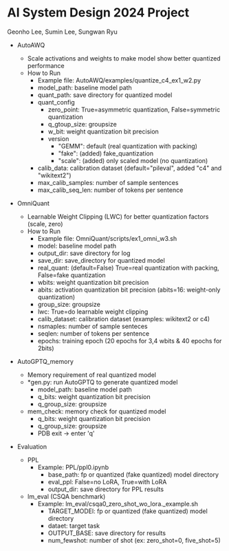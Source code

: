 # AI System Design 2024 Project

Geonho Lee, Sumin Lee, Sungwan Ryu

- AutoAWQ
  - Scale activations and weights to make model show better quantized performance
  - How to Run
    - Example file: AutoAWQ/examples/quantize_c4_ex1_w2.py
    - model_path: baseline model path
    - quant_path: save directory for quantized model
    - quant_config
      - zero_point: True=asymmetric quantization, False=symmetric quantization
      - q_gtoup_size: groupsize
      - w_bit: weight quantization bit precision
      - version
        - "GEMM": default (real quantization with packing)
        - "fake": (added) fake_quantization
        - "scale": (added) only scaled model (no quantization)
    - calib_data: calibration dataset (default="pileval", added "c4" and "wikitext2")
    - max_calib_samples: number of sample sentences
    - max_calib_seq_len: number of tokens per sentence

- OmniQuant
  - Learnable Weight Clipping (LWC) for better quantization factors (scale, zero)
  - How to Run
    - Example file: OmniQuant/scripts/ex1_omni_w3.sh
    - model: baseline model path
    - output_dir: save directory for log
    - save_dir: save_directory for quantized model
    - real_quant: (default=False) True=real quantization with packing, False=fake quantization
    - wbits: weight quantization bit precision
    - abits: activation quantization bit precision (abits=16: weight-only quantization)
    - group_size: groupsize
    - lwc: True=do learnable weight clipping
    - calib_dataset: calibration dataset (examples: wikitext2 or c4)
    - nsmaples: number of sample senteces
    - seqlen: number of tokens per sentence
    - epochs: training epoch (20 epochs for 3,4 wbits & 40 epochs for 2bits)

- AutoGPTQ_memory
  - Memory requirement of real quantized model
  - *gen.py: run AutoGPTQ to generate quantized model
    - model_path: baseline model path
    - q_bits: weight quantization bit precision
    - q_group_size: groupsize
  - mem_check: memory check for quantized model
    - q_bits: weight quantization bit precision
    - q_group_size: groupsize
    - PDB exit -> enter 'q'

- Evaluation
  - PPL
    - Example: PPL/ppl0.ipynb
      - base_path: fp or quantized (fake quantized) model directory
      - eval_ppl: False=no LoRA, True=with LoRA
      - output_dir: save directory for PPL results
  - lm_eval (CSQA benchmark)
    - Example: lm_eval/csqa0_zero_shot_wo_lora._example.sh
      - TARGET_MODEl: fp or quantized (fake quantized) model directory
      - dataet: target task
      - OUTPUT_BASE: save directory for results
      - num_fewshot: number of shot (ex: zero_shot=0, five_shot=5)  






 
